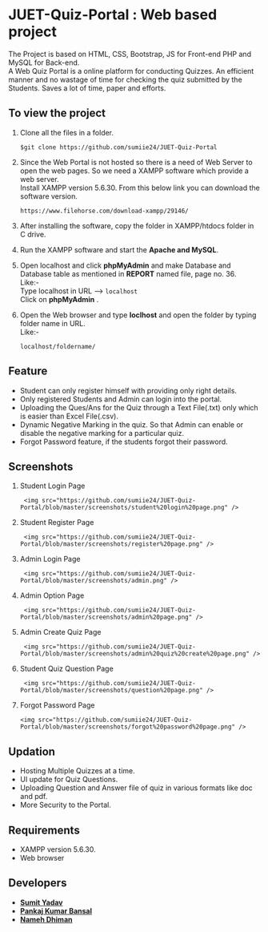 # JUET-Quiz-Portal : Web based project
The Project is based on HTML, CSS, Bootstrap, JS for Front-end PHP and MySQL for Back-end.  
A Web Quiz Portal is a online platform for conducting Quizzes. An efficient manner and no wastage of time for checking the quiz submitted by the Students. Saves a lot of time, paper and efforts.

## To view the project
1. Clone all the files in a folder.
  
    ```
    $git clone https://github.com/sumiie24/JUET-Quiz-Portal
    ```
2. Since the Web Portal is not hosted so there is a need of Web Server to open the web pages. So we need a XAMPP software which provide    a web server.  
   Install XAMPP version 5.6.30.
   From this below link you can download the software version.  
    ```
    https://www.filehorse.com/download-xampp/29146/
    ```
3. After installing the software, copy the folder in XAMPP/htdocs folder in C drive.
4. Run the XAMPP software and start the **Apache and MySQL**.
5. Open localhost and click **phpMyAdmin** and make Database and Database table as mentioned in **REPORT** named file, page no. 36.  
   Like:-   
      Type localhost in URL --> ``` localhost ```  
      Click on **phpMyAdmin** .
6. Open the Web browser and type **loclhost** and open the folder by typing folder name in  URL.  
   Like:-
      ```
      localhost/foldername/
      ```    
      
      
## Feature
* Student can only register himself with providing only right details.
* Only registered Students and Admin can login into the portal.
* Uploading the Ques/Ans for the Quiz through a Text File(.txt) only which is easier than Excel File(.csv).
* Dynamic Negative Marking in the quiz. So that Admin can enable or disable the negative marking for a particular quiz.
* Forgot Password feature, if the students forgot their password.


## Screenshots
1. Student Login Page  

        <img src="https://github.com/sumiie24/JUET-Quiz-Portal/blob/master/screenshots/student%20login%20page.png" />

2. Student Register Page  

        <img src="https://github.com/sumiie24/JUET-Quiz-Portal/blob/master/screenshots/register%20page.png" />

3. Admin Login Page  

        <img src="https://github.com/sumiie24/JUET-Quiz-Portal/blob/master/screenshots/admin.png" />

4. Admin Option Page  

        <img src="https://github.com/sumiie24/JUET-Quiz-Portal/blob/master/screenshots/admin%20page.png" />
        
5. Admin Create Quiz Page  

        <img src="https://github.com/sumiie24/JUET-Quiz-Portal/blob/master/screenshots/admin%20quiz%20create%20page.png" />
       
6. Student Quiz Question Page  

        <img src="https://github.com/sumiie24/JUET-Quiz-Portal/blob/master/screenshots/question%20page.png" />

7. Forgot Password Page  

       <img src="https://github.com/sumiie24/JUET-Quiz-Portal/blob/master/screenshots/forgot%20password%20page.png" />



## Updation
* Hosting Multiple Quizzes at a time.
* UI update for Quiz Questions.
* Uploading Question and Answer file of quiz in various formats like doc and pdf. 
* More Security to the Portal.


## Requirements
* XAMPP version 5.6.30.
* Web browser


## Developers
* **[Sumit Yadav](https://www.linkedin.com/in/sumiie24/)**
* **[Pankaj Kumar Bansal](https://www.facebook.com/pankaj.bansal.104)**
* **[Nameh Dhiman](https://www.facebook.com/yuvik.dhiman)**
